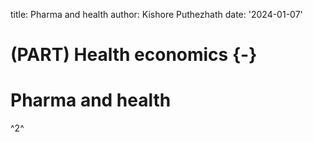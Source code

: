 title: Pharma and health
author: Kishore Puthezhath
date: '2024-01-07'
# (PART)  Health economics {-}
# Pharma and health


^2^


